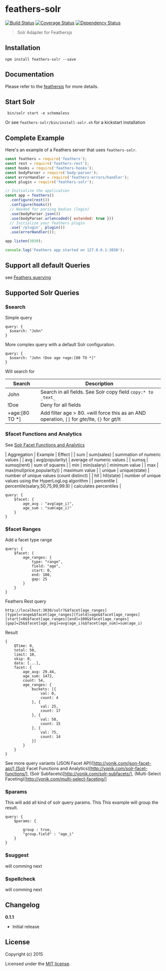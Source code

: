 # feathers-solr

[![Build Status](https://travis-ci.org/sajov/feathers-solr.png?branch=master)](https://travis-ci.org/sajov/feathers-solr)
[![Coverage Status](https://coveralls.io/repos/github/sajov/feathers-solr/badge.svg?branch=master)](https://coveralls.io/github/sajov/feathers-solr?branch=master)
[![Dependency Status](https://david-dm.org/sajov/feathers-solr.svg)](https://david-dm.org/jsdoc2md/feathers-solr)

> Solr Adapter for Feathersjs

## Installation

```
npm install feathers-solr --save
```

## Documentation

Please refer to the [feathersjs](http://docs.feathersjs.com/) for more details.

## Start Solr

```
 bin/solr start -e schemaless
``` 
Or see `feathers-solr/bin/install-solr.sh` for a kickstart installation


## Complete Example

Here's an example of a Feathers server that uses `feathers-solr`.

```js
const feathers = require('feathers');
const rest = require('feathers-rest');
const hooks = require('feathers-hooks');
const bodyParser = require('body-parser');
const errorHandler = require('feathers-errors/handler');
const plugin = require('feathers-solr');

// Initialize the application
const app = feathers()
  .configure(rest())
  .configure(hooks())
  // Needed for parsing bodies (login)
  .use(bodyParser.json())
  .use(bodyParser.urlencoded({ extended: true }))
  // Initialize your feathers plugin
  .use('/plugin', plugin())
  .use(errorHandler());

app.listen(3030);

console.log('Feathers app started on 127.0.0.1:3030');
```

## Support all default Queries
see [Feathers querying](https://docs.feathersjs.com/api/databases/querying.html)

## Supported Solr Queries

### $search
Simple query
```
query: {
  $search: "John"
}
```

More complex query with a default Solr configuration. 
```
query: {
  $search: "John !Doe age +age:[80 TO *]"
}
```
Will search for 


| Search         | Description                                                                                       |
|----------------|---------------------------------------------------------------------------------------------------|
| John           | Search in all fields. See Solr copy field `copy:* to _text_`                                      |
| !Doe           | Deny for all fields                                                                               |
| +age:[80 TO *] | Add filter age > 80. `+`will force this as an AND operation,  `[]` for $gte/$lte, `{}` for $gt/$lt|




### $facet Functions and Analytics
See [Solr Facet Functions and Analytics](http://yonik.com/solr-facet-functions/)

| Aggregation | Example | Effect |
| sum | sum(sales) | summation of numeric values |
| avg | avg(popularity) | average of numeric values |
| sumsq | sumsq(rent) | sum of squares |
| min | min(salary) | minimum value |
| max | max(mul(price,popularity)) | maximum value |
| unique | unique(state) | number of unique values (count distinct) |
| hll | hll(state) | number of unique values using the HyperLogLog algorithm |
| percentile | percentile(salary,50,75,99,99.9) | calculates percentiles |

```
query: {
    $facet: {
        age_avg : "avg(age_i)",
        age_sum : "sum(age_i)"
    }
}

```

### $facet Ranges
Add a facet type range

```
query: {
    $facet: {
        age_ranges: {
            type: "range",
            field: "age",
            start: 0,
            end: 100,
            gap: 25
        }
    }
}
```

Feathers Rest query
```
http://localhost:3030/solr?&$facet[age_ranges][type]=range&$facet[age_ranges][field]=age&$facet[age_ranges][start]=0&$facet[age_ranges][end]=100&$facet[age_ranges][gap]=25&$facet[age_avg]=avg(age_i)&$facet[age_sum]=sum(age_i)
```

Result
```
{
    QTime: 0,
    total: 50,
    limit: 10,
    skip: 0,
    data: [...],
    facet: {
        age_avg: 29.44,
        age_sum: 1472,
        count: 54,
        age_ranges: {
            buckets: [{
                val: 0,
                count: 4
            }, {
                val: 25,
                count: 17
            }, {
                val: 50,
                count: 15
            }, {
                val: 75,
                count: 14
            }]
        }
    }
}

```

See more query variants (JSON Facet API)[http://yonik.com/json-facet-api/],(Solr Facet Functions and Analytics)[http://yonik.com/solr-facet-functions/], (Solr Subfacets)[http://yonik.com/solr-subfacets/], (Multi-Select Faceting)[http://yonik.com/multi-select-faceting/]


### $params
This will add all kind of solr query params. This
This example will group the result.
```
query: {
    $params: {
        
        group : true,
        "group.field" : "age_i"
    }
}
```


### $suggest
will comming next

### $spellcheck
will comming next

## Changelog

__0.1.1__

- Initial release

## License

Copyright (c) 2015

Licensed under the [MIT license](LICENSE).
